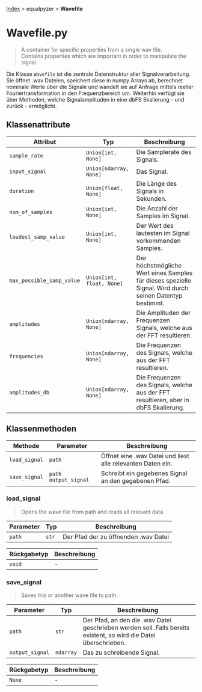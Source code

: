[Index](../../index.md) > equalpyzer > **Wavefile**

# Wavefile.py

> A container for specific properties from a single wav file.  
> Contains properties which are important in order to manipulate the signal.

Die Klasse `Wavefile` ist die zentrale Datenstruktur aller Signalverarbeitung.  
Sie öffnet .wav Dateien, speichert diese in numpy Arrays ab, berechnet nominale Werte über die Signale und wandelt sie
auf Anfrage mittels reeller Fouriertransformation in den Frequenzbereich um. Weiterhin verfügt sie über Methoden, welche
Signalamplituden in eine dbFS Skalierung - und zurück - ermöglicht.

## Klassenattribute

| Attribut | Typ | Beschreibung |
| ------ | ------ | ------ |
| `sample_rate` | `Union[int, None]` | Die Samplerate des Signals. |
| `input_signal` | `Union[ndarray, None]` | Das Signal. | 
| `duration` | `Union[float, None]` | Die Länge des Signals in Sekunden. | 
| `num_of_samples` | `Union[int, None]` | Die Anzahl der Samples im Signal. | 
| `loudest_samp_value` | `Union[int, None]` | Der Wert des lautesten im Signal vorkommenden Samples. | 
| `max_possible_samp_value` | `Union[int, float, None]` | Der höchstmögliche Wert eines Samples für dieses spezielle Signal. Wird durch seinen Datentyp bestimmt. | 
| `amplitudes` | `Union[ndarray, None]` | Die Amplituden der Frequenzen Signals, welche aus der FFT resultieren. | 
| `frequencies` | `Union[ndarray, None]` | Die Frequenzen des Signals, welche aus der FFT resultieren. | 
| `amplitudes_db` | `Union[ndarray, None]` | Die Frequenzen des Signals, welche aus der FFT resultieren, aber in dbFS Skalierung. | 

## Klassenmethoden

| Methode | Parameter | Beschreibung |
| ------ | ------ | ------ |
| `load_signal` | `path` | Öffnet eine .wav Datei und liest alle relevanten Daten ein. |
| `save_signal` | `path` `output_signal` | Schreibt ein gegebenes Signal an den gegebenen Pfad. |

### load_signal

> Opens the wave file from path and reads all relevant data.

| Parameter | Typ | Beschreibung |
| ------ | ------ | ------ |
| `path` | `str` | Der Pfad der zu öffnenden .wav Datei |

| Rückgabetyp | Beschreibung |
| ------ | ------ |
| `void` | - |

### save_signal

> Saves this or another wave file to path.

| Parameter | Typ | Beschreibung |
| ------ | ------ | ------ |
| `path` | `str` | Der Pfad, an den die .wav Datei geschrieben werden soll. Falls bereits existent, so wird die Datei überschrieben. |
| `output_signal` | `ndarray` | Das zu schreibende Signal. |

| Rückgabetyp | Beschreibung |
| ------ | ------ |
| `None` | - |
